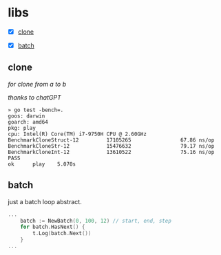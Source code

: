 # libs

- [x] [clone](##clone)
- [x] [batch](##batch)


## clone
*for clone from a to b*

*thanks to chatGPT*

```shell
» go test -bench=.
goos: darwin
goarch: amd64
pkg: play
cpu: Intel(R) Core(TM) i7-9750H CPU @ 2.60GHz
BenchmarkCloneStruct-12         17105265                67.86 ns/op
BenchmarkCloneStr-12            15476632                79.17 ns/op
BenchmarkCloneInt-12            13610522                75.16 ns/op
PASS
ok      play    5.070s
```

## batch

just a batch loop abstract.

```go
...
	batch := NewBatch(0, 100, 12) // start, end, step
	for batch.HasNext() {
		t.Log(batch.Next())
	}
...
```